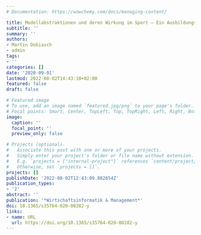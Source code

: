 ```yaml
---
# Documentation: https://wowchemy.com/docs/managing-content/

title: Modellabstraktionen und deren Wirkung im Sport – Ein Ausbildungsproblem?
subtitle: ''
summary: ''
authors:
- Martin Dobiasch
- admin
tags:
- ''
categories: []
date: '2020-09-01'
lastmod: 2022-08-02T14:43:10+02:00
featured: false
draft: false

# Featured image
# To use, add an image named `featured.jpg/png` to your page's folder.
# Focal points: Smart, Center, TopLeft, Top, TopRight, Left, Right, BottomLeft, Bottom, BottomRight.
image:
  caption: ''
  focal_point: ''
  preview_only: false

# Projects (optional).
#   Associate this post with one or more of your projects.
#   Simply enter your project's folder or file name without extension.
#   E.g. `projects = ["internal-project"]` references `content/project/deep-learning/index.md`.
#   Otherwise, set `projects = []`.
projects: []
publishDate: '2022-08-02T12:43:09.882654Z'
publication_types:
- '2'
abstract: ''
publication: '*Wirtschaftsinformatik & Management*'
doi: 10.1365/s35764-020-00282-y
links:
- name: URL
  url: https://doi.org/10.1365/s35764-020-00282-y
---
```

